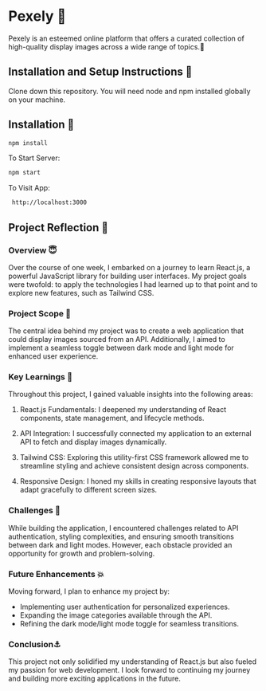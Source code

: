 # Pexely 🎨 

Pexely is an esteemed online platform that offers a curated collection of high-quality display images across a wide range of topics.🌟


## Installation and Setup Instructions 🚀

Clone down this repository. You will need node and npm installed globally on your machine.

## Installation 🎁
```bash
npm install
```
To Start Server:
```bash
npm start
```
To Visit App:
```bash
 http://localhost:3000 
```
## Project Reflection 💫

### Overview 😇
Over the course of one week, I embarked on a journey to learn React.js, a powerful JavaScript library for building user interfaces. My project goals were twofold: to apply the technologies I had learned up to that point and to explore new features, such as Tailwind CSS.

### Project Scope 🚁
The central idea behind my project was to create a web application that could display images sourced from an API. Additionally, I aimed to implement a seamless toggle between dark mode and light mode for enhanced user experience.

### Key Learnings 🏃
Throughout this project, I gained valuable insights into the following areas:

1. React.js Fundamentals: I deepened my understanding of React components, state management, and lifecycle methods.

2. API Integration: I successfully connected my application to an external API to fetch and display images dynamically.

3. Tailwind CSS: Exploring this utility-first CSS framework allowed me to streamline styling and achieve consistent design across components.

4. Responsive Design: I honed my skills in creating responsive layouts that adapt gracefully to different screen sizes.

### Challenges 💪

While building the application, I encountered challenges related to API authentication, styling complexities, and ensuring smooth transitions between dark and light modes. However, each obstacle provided an opportunity for growth and problem-solving.

### Future Enhancements 💥 
Moving forward, I plan to enhance my project by:

- Implementing user authentication for personalized experiences.
- Expanding the image categories available through the API.
- Refining the dark mode/light mode toggle for seamless transitions.

### Conclusion⚓
This project not only solidified my understanding of React.js but also fueled my passion for web development. I look forward to continuing my journey and building more exciting applications in the future.


